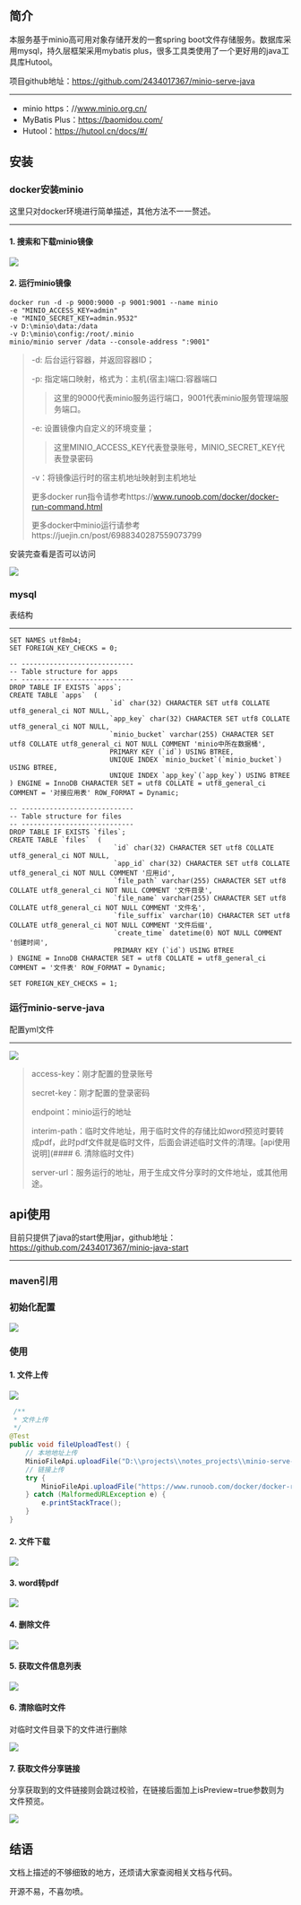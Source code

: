 ## 简介
本服务基于minio高可用对象存储开发的一套spring boot文件存储服务。数据库采用mysql，持久层框架采用mybatis plus，很多工具类使用了一个更好用的java工具库Hutool。

项目github地址：https://github.com/2434017367/minio-serve-java

---
* minio https：//www.minio.org.cn/
* MyBatis Plus：https://baomidou.com/
* Hutool：https://hutool.cn/docs/#/

## 安装
### docker安装minio
这里只对docker环境进行简单描述，其他方法不一一赘述。

---
#### 1. 搜索和下载minio镜像

![](readme_images/2_1.png)
#### 2. 运行minio镜像

```docker
docker run -d -p 9000:9000 -p 9001:9001 --name minio 
-e "MINIO_ACCESS_KEY=admin" 
-e "MINIO_SECRET_KEY=admin.9532" 
-v D:\minio\data:/data 
-v D:\minio\config:/root/.minio 
minio/minio server /data --console-address ":9001"
```
> -d: 后台运行容器，并返回容器ID；
> 
> -p: 指定端口映射，格式为：主机(宿主)端口:容器端口
> 
>> 这里的9000代表minio服务运行端口，9001代表minio服务管理端服务端口。
> 
> -e: 设置镜像内自定义的环境变量；
>> 这里MINIO_ACCESS_KEY代表登录账号，MINIO_SECRET_KEY代表登录密码
> 
> -v：将镜像运行时的宿主机地址映射到主机地址
> 
> 更多docker run指令请参考https://www.runoob.com/docker/docker-run-command.html
> 
> 更多docker中minio运行请参考https://juejin.cn/post/6988340287559073799

安装完查看是否可以访问

![](readme_images/2_2.png)

### mysql
表结构

---

```mysql
SET NAMES utf8mb4;
SET FOREIGN_KEY_CHECKS = 0;

-- ----------------------------
-- Table structure for apps
-- ----------------------------
DROP TABLE IF EXISTS `apps`;
CREATE TABLE `apps`  (
                         `id` char(32) CHARACTER SET utf8 COLLATE utf8_general_ci NOT NULL,
                         `app_key` char(32) CHARACTER SET utf8 COLLATE utf8_general_ci NOT NULL,
                         `minio_bucket` varchar(255) CHARACTER SET utf8 COLLATE utf8_general_ci NOT NULL COMMENT 'minio中所在数据桶',
                         PRIMARY KEY (`id`) USING BTREE,
                         UNIQUE INDEX `minio_bucket`(`minio_bucket`) USING BTREE,
                         UNIQUE INDEX `app_key`(`app_key`) USING BTREE
) ENGINE = InnoDB CHARACTER SET = utf8 COLLATE = utf8_general_ci COMMENT = '对接应用表' ROW_FORMAT = Dynamic;

-- ----------------------------
-- Table structure for files
-- ----------------------------
DROP TABLE IF EXISTS `files`;
CREATE TABLE `files`  (
                          `id` char(32) CHARACTER SET utf8 COLLATE utf8_general_ci NOT NULL,
                          `app_id` char(32) CHARACTER SET utf8 COLLATE utf8_general_ci NOT NULL COMMENT '应用id',
                          `file_path` varchar(255) CHARACTER SET utf8 COLLATE utf8_general_ci NOT NULL COMMENT '文件目录',
                          `file_name` varchar(255) CHARACTER SET utf8 COLLATE utf8_general_ci NOT NULL COMMENT '文件名',
                          `file_suffix` varchar(10) CHARACTER SET utf8 COLLATE utf8_general_ci NOT NULL COMMENT '文件后缀',
                          `create_time` datetime(0) NOT NULL COMMENT '创建时间',
                          PRIMARY KEY (`id`) USING BTREE
) ENGINE = InnoDB CHARACTER SET = utf8 COLLATE = utf8_general_ci COMMENT = '文件表' ROW_FORMAT = Dynamic;

SET FOREIGN_KEY_CHECKS = 1;
```

### 运行minio-serve-java

配置yml文件

---

![](readme_images/2_3.png)
> access-key：刚才配置的登录账号
> 
> secret-key：刚才配置的登录密码
> 
> endpoint：minio运行的地址
> 
> interim-path：临时文件地址，用于临时文件的存储比如word预览时要转成pdf，此时pdf文件就是临时文件，后面会讲述临时文件的清理。[api使用说明](#### 6. 清除临时文件)
> 
> server-url：服务运行的地址，用于生成文件分享时的文件地址，或其他用途。

## api使用

目前只提供了java的start使用jar，github地址：https://github.com/2434017367/minio-java-start

---

### maven引用

### 初始化配置

![](readme_images/3_1.png)

### 使用

#### 1. 文件上传

![](readme_images/3_2.png)

```java
 /**
 * 文件上传
 */
@Test
public void fileUploadTest() {
    // 本地地址上传
    MinioFileApi.uploadFile("D:\\projects\\notes_projects\\minio-serve-java\\readme_images\\3_2.png", null);
    // 链接上传
    try {
        MinioFileApi.uploadFile("https://www.runoob.com/docker/docker-run-command.html", "测试.html", null);
    } catch (MalformedURLException e) {
        e.printStackTrace();
    }
}
```

#### 2. 文件下载

![](readme_images/3_3.png)

#### 3. word转pdf

![](readme_images/3_4.png)

#### 4. 删除文件

![](readme_images/3_5.png)

#### 5. 获取文件信息列表

![](readme_images/3_6.png)

#### 6. 清除临时文件
对临时文件目录下的文件进行删除

![](readme_images/3_7.png)

#### 7. 获取文件分享链接
分享获取到的文件链接则会跳过校验，在链接后面加上isPreview=true参数则为文件预览。

![](readme_images/3_8.png)


## 结语
文档上描述的不够细致的地方，还烦请大家查阅相关文档与代码。

开源不易，不喜勿喷。





